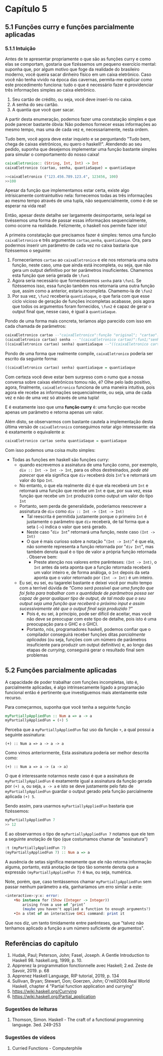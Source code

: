 #  Capítulo 5

## 5.1 Funções curry e funções parcialmente aplicadas

### 5.1.1 Intuição

Antes de te apresentar propriamente o que são as funções curry e como elas se comportam, gostaria que fizéssemos um pequeno exercício mental: suponha que, por algum motivo que foge da realidade do brasileiro moderno, você queira sacar dinheiro físico em um caixa eletrônico. Caso você não tenha vivido na época das cavernas, permita-me explicar como este procedimento funciona: tudo o que é necessário fazer é providenciar três informações simples ao caixa eletrônico.


1. Seu cartão de crédito, ou seja, você deve inseri-lo no caixa. 
2. A senha do seu cartão.
3. A quantia que você quer sacar.

A partir desta enumeração, podemos fazer uma constatação simples e que pode parecer bastante óbvia: Não podemos fornecer essas informações ao mesmo tempo, mas uma de cada vez e, necessariamente, nesta ordem.

Tudo bem, você agora deve estar inquieto e se perguntando "Tudo bem, chega de caixas eletrônicos,
eu quero o haskell!". Atendendo ao seu pedido, suponha que desejemos implementar uma função  bastante simples para simular o comportamento do nosso caixa!

```haskell
caixaEletronico:: (String, Int, Int) -> Int
caixaEletronico (cartao, senha, quantiaSaque) = quantiaSaque

>>caixaEletronico ("123.456.789.123.4", 123456, 100)
>>100
```
Apesar da função que implementamos estar certa, existe algo intrisicamente contraintuitivo nela: fornecemos todas as três informações ao mesmo tempo através de uma tupla, não sequencialmente, como é de se esperar na vida real!

Então, apesar deste detalhe ser largamente desimportante, seria legal se tivéssemos uma forma de passar essas informaçãos sequencialmente, como ocorre na realidade. Felizmente, o haskell nos permite fazer isto!

A primeira constatação que precisamos fazer é simples: temos uma função ```caixaEletronico``` e três argumentos ```cartao```,```senha```, ```quantiaSaque```. Ora, para podermos inserir um parâmetro de cada vez no caixa bastaria que fizéssemos o seguinte:

1. Forneceríamos ```cartao``` ao ```caixaEletronico``` e ele nos retornaria uma outra função, neste caso, uma que ainda está incompleta, ou seja, que não gera um output definitivo por ter parâmetros insuficientes. Chamemos esta função que seria gerada de ```\fun1```
2. Agora seria necessário que fornecéssemos ```senha``` para ```\fun1```. Se fizéssemos isso, essa função também nos retornaria uma outra função que, assim como a anterior, estaria incompleta. Chamemo-la de ```\fun2```
3. Por sua vez,  ```\fun2``` receberia ```quantiaSaque```, o que faria com que esse ciclo vicioso de geração de funções incompletas acabasse, pois agora que todos os argumentos foram fornecidos, ```\fun2``` é capaz de gerar o output final que, nesse caso, é igual à ```quantiaSaque```.

Pondo de uma forma mais concreta, teríamos algo parecido com isso em cada chamada de parâmetros:

```haskell
caixaEletronico cartao --"caixaEletronico":função "original"; "cartao":parâmetro
(caixaEletronico cartao) senha -- "(caixaEletronico cartao)":fun1;"senha":parâmetro
((caixaEletronico cartao) senha) quantiaSaque --"((caixaEletronico cartao) senha)":fun2; "quantiaSaque":parâmetro
```

Pondo de uma forma que realmente compile, ```caixaEletronico``` poderia ser escrito da seguinte forma:

```haskell
((caixaEletronico cartao) senha) quantiaSaque = quantiaSaque
```

Com certeza você deve estar bem surpreso com o rumo que a nossa conversa sobre caixas eletrônicos tomou não, é? Olhe pelo lado positivo, agora, finalmente, ```caixaEletronico``` funciona de uma maneira intuitiva, pois agora ele recebe as informações sequencialmente, ou seja, uma de cada vez e não de uma vez só através de uma tupla!

E é exatamente isso que uma **função curry** é: uma função que recebe apenas um parâmetro e retorna apenas um valor.

Além disto, se observarmos com bastante cautela a implementação desta última versão de ```caixaEletronico``` conseguimos notar algo interessante: ela é exatamente o equivalente a:

```haskell
caixaEletronico cartao senha quantiaSaque = quantiaSaque
```

Com isso podemos uma coisa muito simples:

- Todas as funções em haskell são funções curry:
    - quando escrevemos a assinatura de uma função como, por exemplo, ```div :: Int -> Int -> Int```, para os olhos destreinados, _pode até parecer_ que ela significa que ```div``` receberá dois ```Int```'s e retornará um valor do tipo ```Int```.
    - No entanto, o que ela realmente diz é que ela receberá um ```Int``` e retornará uma função que recebe um ```Int``` e que, por sua vez, essa função que recebe um ```Int``` produzirá como output um valor do tipo ```Int```
    - Portanto, sem perda de generalidade, poderíamos reescrever a assinatura de ```div``` como ```div :: Int -> (Int -> Int)```
        - Tal reescrita é permitida justamente porque o primeiro ```Int``` é justamente o parâmetro que ```div``` receberá, de tal forma que a seta (```->```) indica o valor que será gerado.
        - Neste caso "```div Int```" retornará uma função, neste caso ```(Int -> Int)```
        - O que é mais curioso sobre a notação "```(Int -> Int)```" é que ela, não somente representa a função retornada por "```div Int```", mas também denota qual é o tipo de valor a própria função retornada . Observe bem:
            - Preste atenção nos valores entre parênteses: ```(Int -> Int)```, o ```Int``` antes da seta aponta que a função retornada receberá um valor inteiro e, de forma análoga, o ```Int``` depois da seta aponta que o valor retornado por ```(Int -> Int)``` é um inteiro.
    - Eu sei, eu sei, eu tagarelei bastante e deixei você por muito tempo com a terrível dúvida de _"Como será possível que uma função que foi feita para trabalhar com _x_ quantidade de parâmetros possa ser capaz de gerar qualquer tipo de output, de tal modo que o seu output seja uma função que receberá o próximo input e assim sucessivamente até que o output final seja produzido ?"_
        - Pois é, eu sei, à princípio, pode ser difícil de aceitar, mas você não deve se preocupar com este tipo de detalhe, pois isto é uma preocupação para o GHC e o GHCI.
        - Portanto, nós, programadores haskell, podemos confiar que o compilador conseguirá receber funções ditas _parcialmente aplicadas_ (ou seja, funções com um número de parâmetros insuficiente para produzir um output definitivo) e, ao longo das etapas de _currying_, conseguirá gerar o resultado final sem problemas

## 5.2 Funções parcialmente aplicadas

A capacidade de poder trabalhar com funções incompletas, isto é, parcialmente aplicadas,  é algo intrinsecamente ligado a programação funcional então é pertinente que investiguemos mais atentamente este recurso.

Para começarmos, suponha que você tenha a seguinte função

```haskell
myPartiallyAppliedFun :: Num a => a -> a 
myPartiallyAppliedFun = (+) 5
```

Perceba que a `myPartiallyAppliedFun` faz uso da função `+`, a qual possui a seguinte assinatura:

```
(+) :: Num a => a -> a -> a
```

Como vimos anteriormente, Esta assinatura poderia ser melhor descrita como:

```
(+) :: Num a => a -> (a -> a)
```

O que é interessante notarmos neste caso é que a assinatura de ```myPartiallyAppliedFun``` é exatamente igual a assinatura da função gerada por ```(+) a```, ou seja, `a -> a` e isto se deve justamente pelo fato de ```myPartiallyAppliedFun``` guardar o output gerado pela função parcialmente aplicada `(+) 5`.

Sendo assim, para usarmos `myPartiallyAppliedFun` bastaria que fizéssemos:

```haskell
myPartiallyAppliedFun 7
>> 12
```

E ao observarmos o tipo de ```myPartiallyAppliedFun 7``` notamos que ele tem a seguinte anotação de tipo (que costumamos chamar de "assinatura")

```haskell
:t (myPartiallyAppliedFun 7)
(myPartiallyAppliedFun 7) :: Num a => a
```

A ausência de setas significa meramente que ele não retorna informação alguma, portanto, está anotação de tipo tão somente denota que a expressão `(myPartiallyAppliedFun 7)` é ```Num```, ou seja, numérica.

Note, porém, que, caso tentássemos chamar `myPartiallyAppliedFun` sem passar nenhum parâmetro a ela, ganharíamos um erro similar a este:

```haskell
<interactive>:y:x: error:
    •No instance for (Show (Integer -> Integer))
        arising from a use of ‘print’
        (maybe you haven't applied a function to enough arguments?)   
    •In a stmt of an interactive GHCi command: print it 
```    

Que nos diz, um tanto timidamente entre parênteses, que "talvez não tenhamos aplicado a função a um número suficiente de argumentos".


## Referências do capítulo

1. Hudak, Paul; Peterson, John; Fasel, Joseph. A Gentle Introduction to Haskell 98. haskell.org, 1999, p. 10.
1. Apprenez la programmation fonctionnelle avec Haskell; 2.ed. Zeste de Savoir, 2019. p. 68
1. Apprenez Haskell Language, RIP tutorial, 2019, p. 134  
1. Sullivan, Bryan; Stewart, Don; Goerzen, John; O'reill2008.Real World Haskell, chapter 4 "Partial function application and currying"
1. https://wiki.haskell.org/Currying
1. https://wiki.haskell.org/Partial_application

### Sugestões de leituras

1. Thomson, Simon. Haskell - The craft of a functional programming language. 3ed. 249-253

### Sugestões de vídeos

1. Curried Functions - Computerphile

